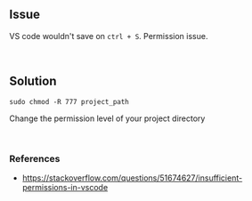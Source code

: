 ## Issue
    
VS code wouldn't save on `ctrl + S`. Permission issue. 

<br>

## Solution

    sudo chmod -R 777 project_path

Change the permission level of your project directory

<br>

### References 

- https://stackoverflow.com/questions/51674627/insufficient-permissions-in-vscode